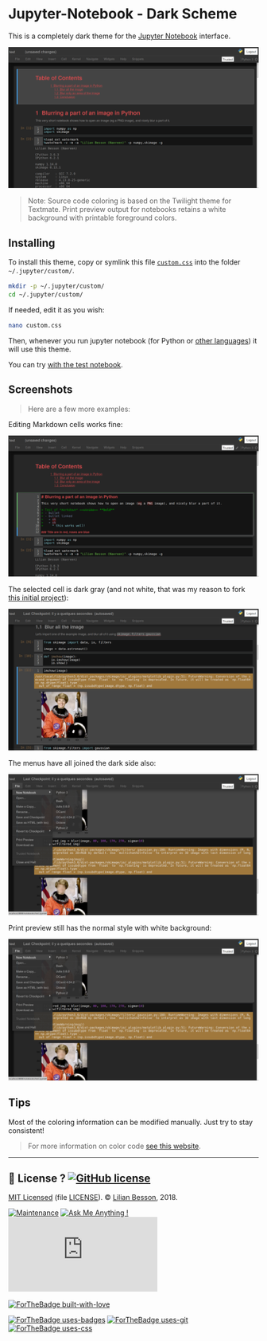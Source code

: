 # Jupyter-Notebook - Dark Scheme

This is a completely dark theme for the [Jupyter Notebook](https://www.jupyter.org/) interface.

![screenshots/demo1.png](screenshots/demo1.png)

> Note: Source code coloring is based on the Twilight theme for Textmate. Print preview output for notebooks retains a white background with printable foreground colors.

## Installing
To install this theme, copy or symlink this file [`custom.css`](https://github.com/Naereen/Jupyter-Notebook-Atom-Scheme/raw/master/custom.css) into the folder `~/.jupyter/custom/`.

```bash
mkdir -p ~/.jupyter/custom/
cd ~/.jupyter/custom/
```

If needed, edit it as you wish:

```bash
nano custom.css
```

Then, whenever you run jupyter notebook (for Python or [other languages](https://github.com/jupyter/jupyter/wiki/Jupyter-kernels)) it will use this theme.

You can try [with the test notebook](test/test.ipynb).

## Screenshots
> Here are a few more examples:

Editing Markdown cells works fine:

![screenshots/demo3.png](screenshots/demo3.png)

The selected cell is dark gray (and not white, that was my reason to fork [this initial project](https://github.com/AlexandreRobicquet/Jupyter-Notebook-Atom-Scheme)):

![screenshots/demo4.png](screenshots/demo4.png)

The menus have all joined the dark side also:

![screenshots/demo5.png](screenshots/demo5.png)


Print preview still has the normal style with white background:

![screenshots/demo5.png](screenshots/demo5.png)

## Tips
Most of the coloring information can be modified manually. Just try to stay consistent!

> For more information on color code [see this website](http://html-color-codes.info/).

----

## :scroll: License ? [![GitHub license](https://img.shields.io/github/license/Naereen/Jupyter-Notebook-Atom-Scheme.svg)](https://github.com/Naereen/Jupyter-Notebook-Atom-Scheme/blob/master/LICENSE)
[MIT Licensed](https://lbesson.mit-license.org/) (file [LICENSE](LICENSE)).
© [Lilian Besson](https://GitHub.com/Naereen), 2018.

[![Maintenance](https://img.shields.io/badge/Maintained%3F-yes-green.svg)](https://GitHub.com/Naereen/Jupyter-Notebook-Atom-Scheme/graphs/commit-activity)
[![Ask Me Anything !](https://img.shields.io/badge/Ask%20me-anything-1abc9c.svg)](https://GitHub.com/Naereen/ama)
[![Analytics](https://ga-beacon.appspot.com/UA-38514290-17/github.com/Naereen/Jupyter-Notebook-Atom-Scheme/README.md?pixel)](https://GitHub.com/Naereen/Jupyter-Notebook-Atom-Scheme/)

[![ForTheBadge built-with-love](https://ForTheBadge.com/images/badges/built-with-love.svg)](https://GitHub.com/Naereen/)

[![ForTheBadge uses-badges](https://ForTheBadge.com/images/badges/uses-badges.svg)](https://ForTheBadge.com)
[![ForTheBadge uses-git](https://ForTheBadge.com/images/badges/uses-git.svg)](https://GitHub.com/)
[![ForTheBadge uses-css](https://ForTheBadge.com/images/badges/uses-css.svg)](https://ForTheBadge.com)

